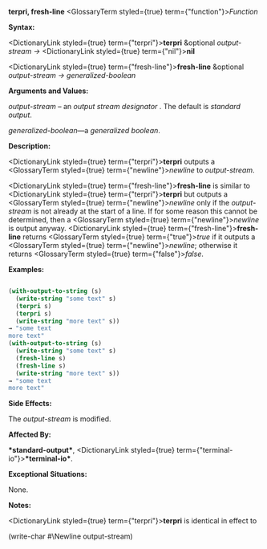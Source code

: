 **terpri, fresh-line** <GlossaryTerm styled={true} term={"function"}><i>Function</i></GlossaryTerm> 



**Syntax:** 



<DictionaryLink styled={true} term={"terpri"}><b>terpri</b></DictionaryLink> &amp;optional *output-stream →* <DictionaryLink styled={true} term={"nil"}><b>nil</b></DictionaryLink> 



<DictionaryLink styled={true} term={"fresh-line"}><b>fresh-line</b></DictionaryLink> &amp;optional *output-stream → generalized-boolean* 



**Arguments and Values:** 



*output-stream* – an *output stream designator* . The default is *standard output*. 



*generalized-boolean*—a *generalized boolean*. 



**Description:** 



<DictionaryLink styled={true} term={"terpri"}><b>terpri</b></DictionaryLink> outputs a <GlossaryTerm styled={true} term={"newline"}><i>newline</i></GlossaryTerm> to *output-stream*. 



<DictionaryLink styled={true} term={"fresh-line"}><b>fresh-line</b></DictionaryLink> is similar to <DictionaryLink styled={true} term={"terpri"}><b>terpri</b></DictionaryLink> but outputs a <GlossaryTerm styled={true} term={"newline"}><i>newline</i></GlossaryTerm> only if the *output-stream* is not already at the start of a line. If for some reason this cannot be determined, then a <GlossaryTerm styled={true} term={"newline"}><i>newline</i></GlossaryTerm> is output anyway. <DictionaryLink styled={true} term={"fresh-line"}><b>fresh-line</b></DictionaryLink> returns <GlossaryTerm styled={true} term={"true"}><i>true</i></GlossaryTerm> if it outputs a <GlossaryTerm styled={true} term={"newline"}><i>newline</i></GlossaryTerm>; otherwise it returns <GlossaryTerm styled={true} term={"false"}><i>false</i></GlossaryTerm>. 



**Examples:**
```lisp

(with-output-to-string (s) 
  (write-string "some text" s) 
  (terpri s) 
  (terpri s) 
  (write-string "more text" s)) 
→ "some text 
more text" 
(with-output-to-string (s) 
  (write-string "some text" s) 
  (fresh-line s) 
  (fresh-line s) 
  (write-string "more text" s)) 
→ "some text 
more text" 

```
**Side Effects:** 



The *output-stream* is modified. 



**Affected By:** 



**\*standard-output\***, <DictionaryLink styled={true} term={"terminal-io"}><b>\*terminal-io\*</b></DictionaryLink>. 



**Exceptional Situations:** 



None. 







 



 



**Notes:** 



<DictionaryLink styled={true} term={"terpri"}><b>terpri</b></DictionaryLink> is identical in effect to 



(write-char #\Newline output-stream) 



